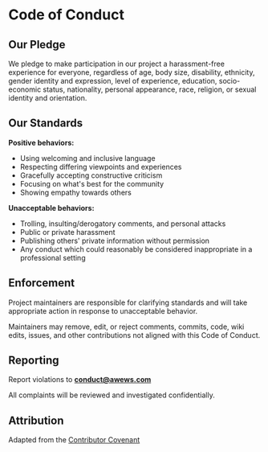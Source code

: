 # Code of Conduct

## Our Pledge

We pledge to make participation in our project a harassment-free experience for everyone, regardless of age, body size, disability, ethnicity, gender identity and expression, level of experience, education, socio-economic status, nationality, personal appearance, race, religion, or sexual identity and orientation.

## Our Standards

**Positive behaviors:**
- Using welcoming and inclusive language
- Respecting differing viewpoints and experiences
- Gracefully accepting constructive criticism
- Focusing on what's best for the community
- Showing empathy towards others

**Unacceptable behaviors:**
- Trolling, insulting/derogatory comments, and personal attacks
- Public or private harassment
- Publishing others' private information without permission
- Any conduct which could reasonably be considered inappropriate in a professional setting

## Enforcement

Project maintainers are responsible for clarifying standards and will take appropriate action in response to unacceptable behavior.

Maintainers may remove, edit, or reject comments, commits, code, wiki edits, issues, and other contributions not aligned with this Code of Conduct.

## Reporting

Report violations to **conduct@awews.com**

All complaints will be reviewed and investigated confidentially.

## Attribution

Adapted from the [Contributor Covenant](https://www.contributor-covenant.org/version/2/0/code_of_conduct.html)